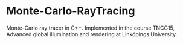 # Monte-Carlo-RayTracing
Monte-Carlo ray tracer in C++. Implemented in the course TNCG15, Advanced global illumination and rendering at Linköpings University.


